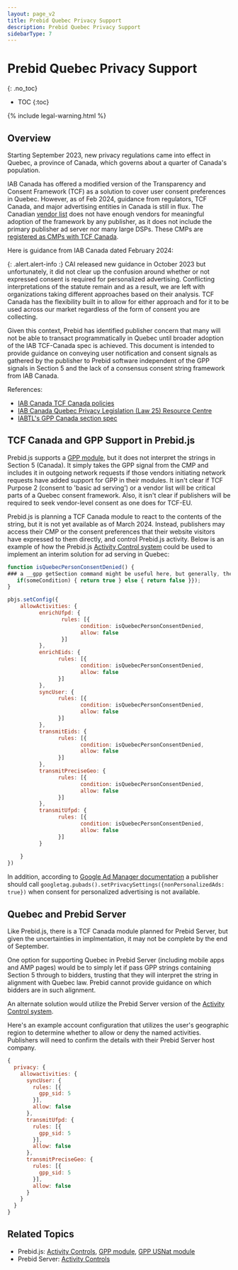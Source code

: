 ```yaml
---
layout: page_v2
title: Prebid Quebec Privacy Support
description: Prebid Quebec Privacy Support
sidebarType: 7
---
```


# Prebid Quebec Privacy Support
{: .no_toc}

- TOC
{:toc}

{% include legal-warning.html %}

## Overview

Starting September 2023, new privacy regulations came into effect in Quebec, a province of Canada, which governs about a quarter of Canada's population.

IAB Canada has offered a modified version of the Transparency and Consent Framework (TCF) as a solution to cover user consent preferences in Quebec. However, as of Feb 2024, guidance from regulators, TCF Canada, and major advertising entities in Canada is still in flux. The Canadian [vendor list](https://iabcanada.com/tcf-canada/vendor-list/) does not have enough vendors for meaningful adoption of the framework by any publisher, as it does not include the primary publisher ad server nor many large DSPs. These CMPs are [registered as CMPs with TCF Canada](https://iabcanada.com/tcf-canada/cmp-list/).

Here is guidance from IAB Canada dated February 2024:

{: .alert.alert-info :}
CAI released new guidance in October 2023 but unfortunately, it did not clear up the confusion around whether or not expressed consent is required for personalized advertising. Conflicting interpretations of the statute remain and as a result, we are left with organizations taking different approaches based on their analysis. TCF Canada has the flexibility built in to allow for either approach and for it to be used across our market regardless of the form of consent you are collecting.

Given this context, Prebid has identified publisher concern that many will not be able to transact programmatically in Quebec until broader adoption of the IAB TCF-Canada spec is achieved. This document is intended to provide guidance on conveying user notification and consent signals as gathered by the publisher to Prebid software independent of the GPP signals in Section 5 and the lack of a consensus consent string framework from IAB Canada.

References:

- [IAB Canada TCF Canada policies](https://iabcanada.com/tcf-canada/for-publishers/)
- [IAB Canada Quebec Privacy Legislation (Law 25) Resource Centre](https://iabcanada.com/iab-standards-and-guidelines/law25-resource-centre/)
- [IABTL's GPP Canada section spec](https://github.com/InteractiveAdvertisingBureau/Global-Privacy-Platform/blob/main/Sections/Canada/GPPExtension%3A%20IAB%20Canada%20TCF.md)

## TCF Canada and GPP Support in Prebid.js

Prebid.js supports a [GPP module](/dev-docs/modules/consentManagementGpp.html), but it does not interpret the strings in Section 5 (Canada). It simply takes the GPP signal from the CMP and includes it in outgoing network requests if those vendors initiating network requests have added support for GPP in their modules. It isn't clear if TCF Purpose 2 (consent to 'basic ad serving') or a vendor list will be critical parts of a Quebec consent framework. Also, it isn't clear if publishers will be required to seek vendor-level consent as one does for TCF-EU.

Prebid.js is planning a TCF Canada module to react to the contents of the string, but it is not yet available as of March 2024. Instead, publishers may access their CMP or the consent preferences that their website visitors have expressed to them directly, and control Prebid.js activity. Below is an example of how the Prebid.js [Activity Control system](/dev-docs/activity-controls.html) could be used to implement an interim solution for ad serving in Quebec:

```javascript
function isQuebecPersonConsentDenied() {
### a __gpp getSection command might be useful here, but generally, the publisher can implement this however they choose
   if(someCondition) { return true } else { return false }});
}

pbjs.setConfig({
    allowActivities: {
          enrichUfpd: {
                 rules: [{
                       condition: isQuebecPersonConsentDenied,
                       allow: false
                 }]
          },
          enrichEids: {
                rules: [{
                       condition: isQuebecPersonConsentDenied,
                       allow: false
                }]
          },
          syncUser: {
                rules: [{
                       condition: isQuebecPersonConsentDenied,
                       allow: false
                }]
          },
          transmitEids: {
                rules: [{
                       condition: isQuebecPersonConsentDenied,
                       allow: false
                }]
          },
          transmitPreciseGeo: {
                rules: [{
                       condition: isQuebecPersonConsentDenied,
                       allow: false
                }]
          },
          transmitUfpd: {
                rules: [{
                       condition: isQuebecPersonConsentDenied,
                       allow: false
                }]
          }
          
    }
})
```

In addition, according to [Google Ad Manager documentation](https://support.google.com/admanager/answer/7678538) a publisher should call `googletag.pubads().setPrivacySettings({nonPersonalizedAds: true})` when consent for personalized advertising is not available.

## Quebec and Prebid Server

Like Prebid.js, there is a TCF Canada module planned for Prebid Server, but given the uncertainties
in implmentation, it may not be complete by the end of September.

One option for supporting Quebec in Prebid Server (including mobile apps and AMP pages) would be
to simply let if pass GPP strings containing Section 5 through to bidders, trusting that they
will interpret the string in alignment with Quebec law. Prebid cannot provide guidance on which
bidders are in such alignment.

An alternate solution would utilize the Prebid Server version of the [Activity Control system](/prebid-server/features/pbs-activitycontrols.html).

Here's an example account configuration that utilizes the user's geographic region to determine
whether to allow or deny the named activities. Publishers will need to confirm the details with
their Prebid Server host company.

```javascript
{
  privacy: {
    allowactivities: {
      syncUser: {
        rules: [{
          gpp_sid: 5
        }],
        allow: false
      },
      transmitUfpd: {
        rules: [{
          gpp_sid: 5
        }],
        allow: false
      },
      transmitPreciseGeo: {
        rules: [{
          gpp_sid: 5
        }],
        allow: false
      }
    }
  }
}
```

## Related Topics

- Prebid.js: [Activity Controls](/dev-docs/activity-controls.html), [GPP module](/dev-docs/modules/consentManagementGpp.html), [GPP USNat module](/dev-docs/modules/gppControl_usnat.html)
- Prebid Server: [Activity Controls](/prebid-server/features/pbs-activitycontrols.html)
